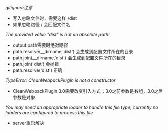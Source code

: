 *gitignore注意*

- 写入忽略文件时，需要这样 /dist
- 如果忽略路径 / 会匹配文件名

*The provided value "dist" is not an absolute path!*

- output.path需要时绝对路径
- path.resolve(__dirname,'dist') 会生成到配置文件所在的目录
- path.join(__dirname,'dist')    会生成到配置文件所在的目录
- path.join('dist')              会抛错
- path.resolve('dist')           正确

*TypeError: CleanWebpackPlugin is not a constructor*

- CleanWebpackPlugin 3.0需要改变引入方式；3.0之前参数是数组，3.0之后参数是对象

*You may need an appropriate loader to handle this file type, currently no loaders are configured to process this file*

- server重启解决